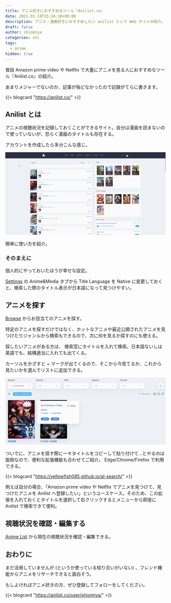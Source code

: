 ```yaml
---
title: アニメ好きにおすすめなツール『Anilist.co』
date: 2021-01-19T15:24:10+09:00
description: アニメ・漫画好きにおすすめしたい anilist という Web サイトの紹介。
draft: false
author: shiomiya
categories: etc
tags:
  - anime
hidden: true
---
```


普段 Amazon prime video や Netflix で大量にアニメを見る人におすすめなツール『Anilist.co』の紹介。

あまりメジャーでないのか、記事が殆どなかったので記録がてらに書きます。

{{< blogcard "https://anilist.co/" >}}

## Anilist とは

アニメの視聴状況を記録しておくことができるサイト。自分は漫画を読まないので使っていないが、恐らく漫画のタイトルも存在する。

アカウントを作成したら多分こんな感じ。

![](2021-01-19_15-37_firefox.png)

簡単に使い方を紹介。

### そのまえに

個人的にやっておいたほうが幸せな設定。

[Settings](https://anilist.co/settings) の Anime&Media タブから Title Language を Native に変更しておくと、検索した際のタイトル表示が日本語になって見つけやすい。

## アニメを探す

[Browse](https://anilist.co/search/anime) からお目当てのアニメを探す。

特定のアニメを探すだけではなく、ホットなアニメや最近公開されたアニメを見つけたりジャンルから検索もできるので、次に何を見るか探すのにも使える。

探したいアニメがある方は、 検索窓にタイトルを入れて検索。日本語ないしは英語でも、結構適当に入れても出てくる。

カーソルをかざすと + マークが出てくるので、そこから今見てるか、これから見たいかを選んでリストに追加できる。

![](2021-01-19_16-00_firefox.png)

ついでに、アニメを探す際に一々タイトルをコピーして貼り付けて…とやるのは面倒なので、便利な拡張機能も合わせてご紹介。 Edge/Chrome/Firefox で利用できる。

{{< blogcard "https://yellowfish085.github.io/al-search/" >}}

例えば自分の場合、「Amazon prime video や Netflix でアニメを見つけて、見つけたアニメを Anilist へ登録したい」というユースケース。そのため、この拡張を入れておくとタイトルを選択して右クリックするとメニューから即座に Anilist で検索できて便利。

## 視聴状況を確認・編集する

[Anime List](https://anilist.co/user/shiomiya/animelist) から現在の視聴状況を確認・編集できる。

## おわりに

まだ活用していませんが (というか使っている知り合いがいない) 、フレンド機能からアニメをリサーチできると面白そう。

もしよければアニメ好きの方、ぜひ登録してフォローをしてください。

{{< blogcard "https://anilist.co/user/shiomiya/" >}}
